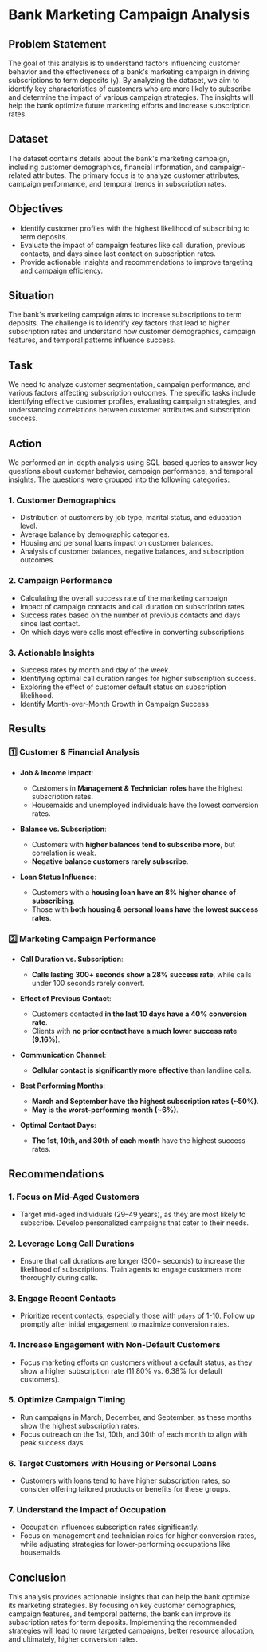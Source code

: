 # Bank Marketing Campaign Analysis

## Problem Statement
The goal of this analysis is to understand factors influencing customer behavior and the effectiveness of a bank's marketing campaign in driving subscriptions to term deposits (`y`). By analyzing the dataset, we aim to identify key characteristics of customers who are more likely to subscribe and determine the impact of various campaign strategies. The insights will help the bank optimize future marketing efforts and increase subscription rates.

## Dataset
The dataset contains details about the bank's marketing campaign, including customer demographics, financial information, and campaign-related attributes. The primary focus is to analyze customer attributes, campaign performance, and temporal trends in subscription rates.


## Objectives
- Identify customer profiles with the highest likelihood of subscribing to term deposits.
- Evaluate the impact of campaign features like call duration, previous contacts, and days since last contact on subscription rates.
- Provide actionable insights and recommendations to improve targeting and campaign efficiency.

## Situation
The bank's marketing campaign aims to increase subscriptions to term deposits. The challenge is to identify key factors that lead to higher subscription rates and understand how customer demographics, campaign features, and temporal patterns influence success.

## Task
We need to analyze customer segmentation, campaign performance, and various factors affecting subscription outcomes. The specific tasks include identifying effective customer profiles, evaluating campaign strategies, and understanding correlations between customer attributes and subscription success.

## Action
We performed an in-depth analysis using SQL-based queries to answer key questions about customer behavior, campaign performance, and temporal insights. The questions were grouped into the following categories:

### 1. Customer Demographics
- Distribution of customers by job type, marital status, and education level.
- Average balance by demographic categories.
- Housing and personal loans impact on customer balances.
- Analysis of customer balances, negative balances, and subscription outcomes.


### 2. Campaign Performance
- Calculating the overall success rate of the marketing campaign
- Impact of campaign contacts and call duration on subscription rates.
- Success rates based on the number of previous contacts and days since last contact.
- On which days were calls most effective in converting subscriptions
  

### 3. Actionable Insights
- Success rates by month and day of the week.
- Identifying optimal call duration ranges for higher subscription success.
- Exploring the effect of customer default status on subscription likelihood.
- Identify Month-over-Month Growth in Campaign Success

## Results

### 1️⃣ Customer & Financial Analysis
- **Job & Income Impact**:
  - Customers in **Management & Technician roles** have the highest subscription rates.
  - Housemaids and unemployed individuals have the lowest conversion rates.

- **Balance vs. Subscription**:
  - Customers with **higher balances tend to subscribe more**, but correlation is weak.
  - **Negative balance customers rarely subscribe**.

- **Loan Status Influence**:
  - Customers with a **housing loan have an 8% higher chance of subscribing**.
  - Those with **both housing & personal loans have the lowest success rates**.


### 2️⃣ Marketing Campaign Performance
- **Call Duration vs. Subscription**:
  - **Calls lasting 300+ seconds show a 28% success rate**, while calls under 100 seconds rarely convert.
  
- **Effect of Previous Contact**:
  - Customers contacted **in the last 10 days have a 40% conversion rate**.
  - Clients with **no prior contact have a much lower success rate (9.16%)**.

- **Communication Channel**:
  - **Cellular contact is significantly more effective** than landline calls.

- **Best Performing Months**:
  - **March and September have the highest subscription rates (~50%)**.
  - **May is the worst-performing month (~6%)**.

- **Optimal Contact Days**:
  - **The 1st, 10th, and 30th of each month** have the highest success rates.


## Recommendations

### 1. Focus on Mid-Aged Customers
- Target mid-aged individuals (29–49 years), as they are most likely to subscribe. Develop personalized campaigns that cater to their needs.

### 2. Leverage Long Call Durations
- Ensure that call durations are longer (300+ seconds) to increase the likelihood of subscriptions. Train agents to engage customers more thoroughly during calls.

### 3. Engage Recent Contacts
- Prioritize recent contacts, especially those with `pdays` of 1-10. Follow up promptly after initial engagement to maximize conversion rates.

### 4. Increase Engagement with Non-Default Customers
- Focus marketing efforts on customers without a default status, as they show a higher subscription rate (11.80% vs. 6.38% for default customers).

### 5. Optimize Campaign Timing
- Run campaigns in March, December, and September, as these months show the highest subscription rates.
- Focus outreach on the 1st, 10th, and 30th of each month to align with peak success days.

### 6. Target Customers with Housing or Personal Loans
- Customers with loans tend to have higher subscription rates, so consider offering tailored products or benefits for these groups.

### 7. Understand the Impact of Occupation
- Occupation influences subscription rates significantly.
- Focus on management and technician roles for higher conversion rates, while adjusting strategies for lower-performing occupations like housemaids.

## Conclusion
This analysis provides actionable insights that can help the bank optimize its marketing strategies. By focusing on key customer demographics, campaign features, and temporal patterns, the bank can improve its subscription rates for term deposits. Implementing the recommended strategies will lead to more targeted campaigns, better resource allocation, and ultimately, higher conversion rates.
